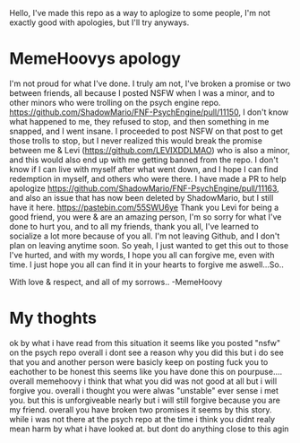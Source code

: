 Hello, I've made this repo as a way to aplogize to some people, I'm not exactly good with apologies, but I'll try anyways.

# MemeHoovys apology

I'm not proud for what I've done. I truly am not, I've broken a promise or two between friends, all because I posted NSFW when I was a minor, and to other minors who were trolling on the psych engine repo. https://github.com/ShadowMario/FNF-PsychEngine/pull/11150, I don't know what happened to me, they refused to stop, and then something in me snapped, and I went insane. I proceeded to post NSFW on that post to get those trolls to stop, but I never realized this would break the promise between me & Levi (https://github.com/LEVIXDDLMAO) who is also a minor, and this would also end up with me getting banned from the repo. I don't know if I can live with myself after what went down, and I hope I can find redemption in myself, and others who were there. I have made a PR to help apologize https://github.com/ShadowMario/FNF-PsychEngine/pull/11163, and also an issue that has now been deleted by ShadowMario, but I still have it here. https://pastebin.com/55SWU6ye
Thank you Levi for being a good friend, you were & are an amazing person, I'm so sorry for what I've done to hurt you, and to all my friends, thank you all, I've learned to socialize a lot more because of you all. I'm not leaving Github, and I don't plan on leaving anytime soon. So yeah, I just wanted to get this out to those I've hurted, and with my words, I hope you all can forgive me, even with time. I just hope you all can find it in your hearts to forgive me aswell...So..

With love & respect, and all of my sorrows.. -MemeHoovy

# My thoghts
ok by what i have read from this situation it seems like you posted "nsfw" on the psych repo overall i dont see a reason why you did this but i do see that you and another person were basicly keep on posting fuck you to eachother to be honest this seems like you have done this on pourpuse.... overall memehoovy i think that what you did was not good at all but i will forgive you. overall i thought you were alwas "unstable" ever sense i met you. but this is unforgiveable nearly but i will still forgive because you are my friend. overall you have broken two promises it seems by this story. while i was not there at the psych repo at the time i think you didnt realy mean harm by what i have looked at. but dont do anything close to this agin
